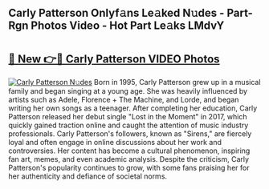 ## Carly Patterson Onlyf𝚊ns Le𝚊ked N𝚞des - Part-Rgn Photos Video - Hot Part Le𝚊ks LMdvY

# <h2><a href="http://ab69277.deff.icu/?id=Carly+Patterson">🔗 New 👉🔴 Carly Patterson VIDEO Photos</a></h2>

[![Carly Patterson N𝚞des](https://i.imgur.com/rIISA9y.gif)](http://ab69277.deff.icu/?id=Carly+Patterson)
Born in 1995, Carly Patterson grew up in a musical family and began singing at a young age. She was heavily influenced by artists such as Adele, Florence + The Machine, and Lorde, and began writing her own songs as a teenager. After completing her education, Carly Patterson released her debut single "Lost in the Moment" in 2017, which quickly gained traction online and caught the attention of music industry professionals. Carly Patterson's followers, known as "Sirens," are fiercely loyal and often engage in online discussions about her work and controversies. Her content has become a cultural phenomenon, inspiring fan art, memes, and even academic analysis. Despite the criticism, Carly Patterson's popularity continues to grow, with some fans praising her for her authenticity and defiance of societal norms.
